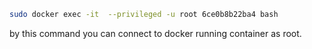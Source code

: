 ```bash
sudo docker exec -it  --privileged -u root 6ce0b8b22ba4 bash
```
by this command you can connect to docker running container as root.